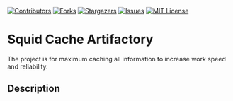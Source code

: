 <!-- PROJECT SHIELDS -->
<!--
*** I'm using markdown "reference style" links for readability.
*** Reference links are enclosed in brackets [ ] instead of parentheses ( ).
*** See the bottom of this document for the declaration of the reference variables
*** for contributors-url, forks-url, etc. This is an optional, concise syntax you may use.
*** https://www.markdownguide.org/basic-syntax/#reference-style-links
-->
[![Contributors][contributors-shield]][contributors-url]
[![Forks][forks-shield]][forks-url]
[![Stargazers][stars-shield]][stars-url]
[![Issues][issues-shield]][issues-url]
[![MIT License][license-shield]][license-url]

Squid Cache Artifactory
==================

The project is for maximum caching all information to increase work speed and reliability. 

Description
-----------------

<!-- MARKDOWN LINKS & IMAGES -->
<!-- https://www.markdownguide.org/basic-syntax/#reference-style-links -->
[contributors-shield]: https://img.shields.io/github/contributors/skindud/squid-cache-art.svg?style=for-the-badge
[contributors-url]: https://github.com/skindud/squid-cache-art/graphs/contributors
[forks-shield]: https://img.shields.io/github/forks/skindud/squid-cache-art.svg?style=for-the-badge
[forks-url]: https://github.com/skindud/squid-cache-art/network/members
[stars-shield]: https://img.shields.io/github/stars/skindud/squid-cache-art.svg?style=for-the-badge
[stars-url]: https://github.com/skindud/squid-cache-art/stargazers
[issues-shield]: https://img.shields.io/github/issues/skindud/squid-cache-art.svg?style=for-the-badge
[issues-url]: https://github.com/skindud/squid-cache-art/issues
[license-shield]: https://img.shields.io/github/license/skindud/squid-cache-art.svg?style=for-the-badge
[license-url]: https://github.com/skindud/squid-cache-art/blob/master/LICENSE.txt


